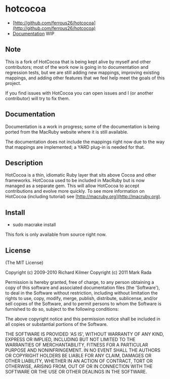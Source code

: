 # hotcocoa

* [http://github.com/ferrous26/hotcocoa](http://github.com/ferrous26/hotcocoa)
* [Documentation](http://rdoc.info/github/ferrous26/hotcocoa/master/frames) WIP

## Note

This is a fork of HotCocoa that is being kept alive by myself and
other contributors; most of the work now is going in to documentation
and regression tests, but we are still adding new mappings, improving
existing mappings, and adding other features that we feel help meet
the goals of this project.

If you find issues with HotCocoa you can open issues and I (or
another contributor) will try to fix them.

## Documentation

Documentation is a work in progress; some of the documentation is
being ported from the MacRuby website where it is still available.

The documentation does not include the mappings right now due to the
way that mappings are implemented; a YARD plug-in is needed for that.

## Description

HotCocoa is a thin, idiomatic Ruby layer that sits above Cocoa and
other frameworks. HotCocoa used to be included in MacRuby but is now
managed as a separate gem.  This will allow HotCocoa to accept
contributions and evolve more quickly. To see more information on
HotCocoa (including tutorial) see
[http://macruby.org](http://macruby.org).

## Install

* sudo macrake install

This fork is only available from source right now.

## License

(The MIT License)

Copyright (c) 2009-2010 Richard Kilmer
Copyright (c) 2011 Mark Rada

Permission is hereby granted, free of charge, to any person obtaining
a copy of this software and associated documentation files (the
'Software'), to deal in the Software without restriction, including
without limitation the rights to use, copy, modify, merge, publish,
distribute, sublicense, and/or sell copies of the Software, and to
permit persons to whom the Software is furnished to do so, subject to
the following conditions:

The above copyright notice and this permission notice shall be
included in all copies or substantial portions of the Software.

THE SOFTWARE IS PROVIDED 'AS IS', WITHOUT WARRANTY OF ANY KIND,
EXPRESS OR IMPLIED, INCLUDING BUT NOT LIMITED TO THE WARRANTIES OF
MERCHANTABILITY, FITNESS FOR A PARTICULAR PURPOSE AND NONINFRINGEMENT.
IN NO EVENT SHALL THE AUTHORS OR COPYRIGHT HOLDERS BE LIABLE FOR ANY
CLAIM, DAMAGES OR OTHER LIABILITY, WHETHER IN AN ACTION OF CONTRACT,
TORT OR OTHERWISE, ARISING FROM, OUT OF OR IN CONNECTION WITH THE
SOFTWARE OR THE USE OR OTHER DEALINGS IN THE SOFTWARE.
